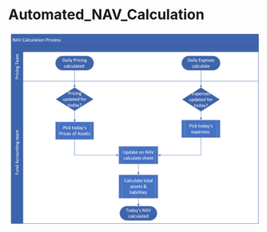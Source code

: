 # Automated_NAV_Calculation

![alt text](https://github.com/Vanipreet/Automated_NAV_Calculation/blob/master/NAV%20calculation%20process.png)

